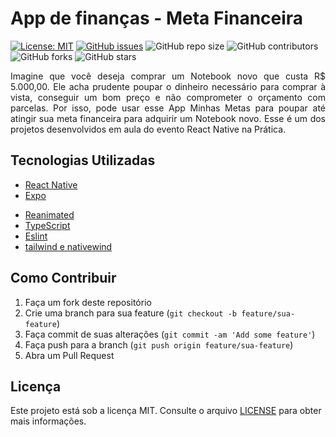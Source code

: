 # App de finanças - Meta Financeira

[![License: MIT](https://img.shields.io/badge/License-MIT-yellow.svg)](https://opensource.org/licenses/MIT)
[![GitHub issues](https://img.shields.io/github/issues/Alessandro021/app-de-financas)](https://github.com/Alessandro021/app-de-financas/issues)
![GitHub repo size](https://img.shields.io/github/repo-size/alessandro021/app-de-financas)
![GitHub contributors](https://img.shields.io/github/contributors/alessandro021/app-de-financas)
![GitHub forks](https://img.shields.io/github/forks/Alessandro021/app-de-financas?style=social)
![GitHub stars](https://img.shields.io/github/stars/alessandro021/app-de-financas?style=social)

<p align="justify">
Imagine que você deseja comprar um Notebook novo que custa R$ 5.000,00. Ele acha prudente poupar o dinheiro necessário para comprar à vista, conseguir um bom preço e não comprometer o orçamento com parcelas. Por isso, pode usar esse App Minhas Metas para poupar até atingir sua meta financeira para adquirir um Notebook novo. Esse é um dos projetos desenvolvidos em aula do evento React Native na Prática.
</p>

<!-- ## Funcionalidades

- selecionar produtos para a receita
- excluir produtos selecionados
- selecionar produto -->

## Tecnologias Utilizadas
- [React Native](https://reactnative.dev/)
- [Expo](https://expo.io/)
<!-- - [Supabase](https://supabase.com/) -->
- [Reanimated](https://docs.expo.dev/versions/latest/sdk/reanimated/)
- [TypeScript](https://docs.expo.dev/guides/typescript/)
- [Eslint](https://eslint.org/docs/latest/use/getting-started)
- [tailwind e nativewind](https://www.nativewind.dev/v4/getting-started/expo-router)

<!-- ## Como rodar o projeto

1. Clone este repositório
2. Instale as dependências com `npm install` ou `yarn`
3. Crie uma conta no [supabase](https://supabase.com/) e crie um projeto.
4. No Supabase, crie as tabelas ingredients, preparations, recipes e recipes_ingredients.
5. Configure as variáveis de ambiente no arquivo `.env` com as suas credenciais do seu projto no supabase:
```.env
EXPO_PUBLIC_SUPABASE_URL=
EXPO_PUBLIC_IMAGE_PATH_STORAGE=
EXPO_PUBLIC_SUPABASE_ANON_KAY=

```
6. Inicie o projeto com `expo start`, `npm start` ou `npx expo start`

## Screenshots

<p align="left">
  <img src="https://live.staticflickr.com/65535/53571865748_a4952b2650_o.png" alt="Cronômetro" width="300">
  <img src="https://live.staticflickr.com/65535/53571989249_697410f01b_o.png" alt="Cronômetro" width="300">
  <img src="https://live.staticflickr.com/65535/53571865768_5f51ee3e7d_o.png" alt="Cronômetro" width="300">
</p> -->

## Como Contribuir
1. Faça um fork deste repositório
2. Crie uma branch para sua feature (`git checkout -b feature/sua-feature`)
3. Faça commit de suas alterações (`git commit -am 'Add some feature'`)
4. Faça push para a branch (`git push origin feature/sua-feature`)
5. Abra um Pull Request

## Licença
Este projeto está sob a licença MIT. Consulte o arquivo [LICENSE](LICENSE) para obter mais informações.